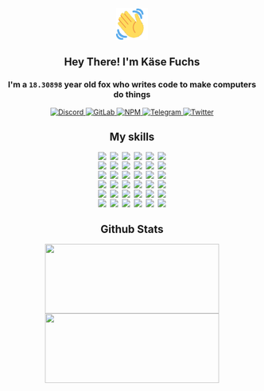 <div><p align=center><img src=./resources/images/wave.gif width=64px height=64px></p><h2 align=center>Hey There! I'm Käse Fuchs</h2><h3 align=center>I'm a <code>18.30898</code> year old fox who writes code to make computers do things</h3><p align=center><a href=https://discord.com/users/507526681125322772><img alt=Discord src="https://img.shields.io/badge/Discord-5865F2?logo=discord&logoColor=white&style=flat-square#c13e9c2200eb6a87d2fd93ade1d55148"> </a><a href=https://gitlab.com/kasefuchs><img alt=GitLab src="https://img.shields.io/badge/GitLab-330F63?logo=gitlab&logoColor=white&style=flat-square#c13e9c2200eb6a87d2fd93ade1d55148"> </a><a href=https://npmjs.com/~kasefuchs><img alt=NPM src="https://img.shields.io/badge/NPM-CB3837?logo=npm&logoColor=white&style=flat-square#c13e9c2200eb6a87d2fd93ade1d55148"> </a><a href=https://t.me/kasefuchs><img alt=Telegram src="https://img.shields.io/badge/Telegram-2CA5E0?logo=telegram&logoColor=white&style=flat-square#c13e9c2200eb6a87d2fd93ade1d55148"> </a><a href=https://twitter.com/kasefuchs><img alt=Twitter src="https://img.shields.io/badge/Twitter-1DA1F2?logo=twitter&logoColor=white&style=flat-square#c13e9c2200eb6a87d2fd93ade1d55148"></a></p><h2 align=center>My skills</h2><p align=center><a href=https://aws.amazon.com/ ><picture><source srcset="https://skillicons.dev/icons?i=aws&theme=dark#c13e9c2200eb6a87d2fd93ade1d55148" media="(prefers-color-scheme: dark)"><source srcset="https://skillicons.dev/icons?i=aws&theme=light#c13e9c2200eb6a87d2fd93ade1d55148" media="(prefers-color-scheme: light), (prefers-color-scheme: no-preference)"><img src="https://skillicons.dev/icons?i=aws&theme=light#c13e9c2200eb6a87d2fd93ade1d55148"></picture></a>&nbsp;&nbsp;<a href=https://en.wikipedia.org/wiki/Bash_(Unix_shell)><picture><source srcset="https://skillicons.dev/icons?i=bash&theme=dark#c13e9c2200eb6a87d2fd93ade1d55148" media="(prefers-color-scheme: dark)"><source srcset="https://skillicons.dev/icons?i=bash&theme=light#c13e9c2200eb6a87d2fd93ade1d55148" media="(prefers-color-scheme: light), (prefers-color-scheme: no-preference)"><img src="https://skillicons.dev/icons?i=bash&theme=light#c13e9c2200eb6a87d2fd93ade1d55148"></picture></a>&nbsp;&nbsp;<a href=https://discord.com/developers/docs><picture><source srcset="https://skillicons.dev/icons?i=bots&theme=dark#c13e9c2200eb6a87d2fd93ade1d55148" media="(prefers-color-scheme: dark)"><source srcset="https://skillicons.dev/icons?i=bots&theme=light#c13e9c2200eb6a87d2fd93ade1d55148" media="(prefers-color-scheme: light), (prefers-color-scheme: no-preference)"><img src="https://skillicons.dev/icons?i=bots&theme=light#c13e9c2200eb6a87d2fd93ade1d55148"></picture></a>&nbsp;&nbsp;<a href=https://www.cloudflare.com/ ><picture><source srcset="https://skillicons.dev/icons?i=cloudflare&theme=dark#c13e9c2200eb6a87d2fd93ade1d55148" media="(prefers-color-scheme: dark)"><source srcset="https://skillicons.dev/icons?i=cloudflare&theme=light#c13e9c2200eb6a87d2fd93ade1d55148" media="(prefers-color-scheme: light), (prefers-color-scheme: no-preference)"><img src="https://skillicons.dev/icons?i=cloudflare&theme=light#c13e9c2200eb6a87d2fd93ade1d55148"></picture></a>&nbsp;&nbsp;<a href=https://en.wikipedia.org/wiki/CSS><picture><source srcset="https://skillicons.dev/icons?i=css&theme=dark#c13e9c2200eb6a87d2fd93ade1d55148" media="(prefers-color-scheme: dark)"><source srcset="https://skillicons.dev/icons?i=css&theme=light#c13e9c2200eb6a87d2fd93ade1d55148" media="(prefers-color-scheme: light), (prefers-color-scheme: no-preference)"><img src="https://skillicons.dev/icons?i=css&theme=light#c13e9c2200eb6a87d2fd93ade1d55148"></picture></a>&nbsp;&nbsp;<a href=https://www.docker.com/ ><picture><source srcset="https://skillicons.dev/icons?i=docker&theme=dark#c13e9c2200eb6a87d2fd93ade1d55148" media="(prefers-color-scheme: dark)"><source srcset="https://skillicons.dev/icons?i=docker&theme=light#c13e9c2200eb6a87d2fd93ade1d55148" media="(prefers-color-scheme: light), (prefers-color-scheme: no-preference)"><img src="https://skillicons.dev/icons?i=docker&theme=light#c13e9c2200eb6a87d2fd93ade1d55148"></picture></a><br><a href=https://www.electronjs.org/ ><picture><source srcset="https://skillicons.dev/icons?i=electron&theme=dark#c13e9c2200eb6a87d2fd93ade1d55148" media="(prefers-color-scheme: dark)"><source srcset="https://skillicons.dev/icons?i=electron&theme=light#c13e9c2200eb6a87d2fd93ade1d55148" media="(prefers-color-scheme: light), (prefers-color-scheme: no-preference)"><img src="https://skillicons.dev/icons?i=electron&theme=light#c13e9c2200eb6a87d2fd93ade1d55148"></picture></a>&nbsp;&nbsp;<a href=https://expressjs.com/ ><picture><source srcset="https://skillicons.dev/icons?i=express&theme=dark#c13e9c2200eb6a87d2fd93ade1d55148" media="(prefers-color-scheme: dark)"><source srcset="https://skillicons.dev/icons?i=express&theme=light#c13e9c2200eb6a87d2fd93ade1d55148" media="(prefers-color-scheme: light), (prefers-color-scheme: no-preference)"><img src="https://skillicons.dev/icons?i=express&theme=light#c13e9c2200eb6a87d2fd93ade1d55148"></picture></a>&nbsp;&nbsp;<a href=https://www.figma.com/ ><picture><source srcset="https://skillicons.dev/icons?i=figma&theme=dark#c13e9c2200eb6a87d2fd93ade1d55148" media="(prefers-color-scheme: dark)"><source srcset="https://skillicons.dev/icons?i=figma&theme=light#c13e9c2200eb6a87d2fd93ade1d55148" media="(prefers-color-scheme: light), (prefers-color-scheme: no-preference)"><img src="https://skillicons.dev/icons?i=figma&theme=light#c13e9c2200eb6a87d2fd93ade1d55148"></picture></a>&nbsp;&nbsp;<a href=https://firebase.google.com/ ><picture><source srcset="https://skillicons.dev/icons?i=firebase&theme=dark#c13e9c2200eb6a87d2fd93ade1d55148" media="(prefers-color-scheme: dark)"><source srcset="https://skillicons.dev/icons?i=firebase&theme=light#c13e9c2200eb6a87d2fd93ade1d55148" media="(prefers-color-scheme: light), (prefers-color-scheme: no-preference)"><img src="https://skillicons.dev/icons?i=firebase&theme=light#c13e9c2200eb6a87d2fd93ade1d55148"></picture></a>&nbsp;&nbsp;<a href=https://flask.palletsprojects.com/ ><picture><source srcset="https://skillicons.dev/icons?i=flask&theme=dark#c13e9c2200eb6a87d2fd93ade1d55148" media="(prefers-color-scheme: dark)"><source srcset="https://skillicons.dev/icons?i=flask&theme=light#c13e9c2200eb6a87d2fd93ade1d55148" media="(prefers-color-scheme: light), (prefers-color-scheme: no-preference)"><img src="https://skillicons.dev/icons?i=flask&theme=light#c13e9c2200eb6a87d2fd93ade1d55148"></picture></a>&nbsp;&nbsp;<a href=https://cloud.google.com/ ><picture><source srcset="https://skillicons.dev/icons?i=gcp&theme=dark#c13e9c2200eb6a87d2fd93ade1d55148" media="(prefers-color-scheme: dark)"><source srcset="https://skillicons.dev/icons?i=gcp&theme=light#c13e9c2200eb6a87d2fd93ade1d55148" media="(prefers-color-scheme: light), (prefers-color-scheme: no-preference)"><img src="https://skillicons.dev/icons?i=gcp&theme=light#c13e9c2200eb6a87d2fd93ade1d55148"></picture></a><br><a href=https://git-scm.com/ ><picture><source srcset="https://skillicons.dev/icons?i=git&theme=dark#c13e9c2200eb6a87d2fd93ade1d55148" media="(prefers-color-scheme: dark)"><source srcset="https://skillicons.dev/icons?i=git&theme=light#c13e9c2200eb6a87d2fd93ade1d55148" media="(prefers-color-scheme: light), (prefers-color-scheme: no-preference)"><img src="https://skillicons.dev/icons?i=git&theme=light#c13e9c2200eb6a87d2fd93ade1d55148"></picture></a>&nbsp;&nbsp;<a href=https://github.com/ ><picture><source srcset="https://skillicons.dev/icons?i=github&theme=dark#c13e9c2200eb6a87d2fd93ade1d55148" media="(prefers-color-scheme: dark)"><source srcset="https://skillicons.dev/icons?i=github&theme=light#c13e9c2200eb6a87d2fd93ade1d55148" media="(prefers-color-scheme: light), (prefers-color-scheme: no-preference)"><img src="https://skillicons.dev/icons?i=github&theme=light#c13e9c2200eb6a87d2fd93ade1d55148"></picture></a>&nbsp;&nbsp;<a href=https://gitlab.com/ ><picture><source srcset="https://skillicons.dev/icons?i=gitlab&theme=dark#c13e9c2200eb6a87d2fd93ade1d55148" media="(prefers-color-scheme: dark)"><source srcset="https://skillicons.dev/icons?i=gitlab&theme=light#c13e9c2200eb6a87d2fd93ade1d55148" media="(prefers-color-scheme: light), (prefers-color-scheme: no-preference)"><img src="https://skillicons.dev/icons?i=gitlab&theme=light#c13e9c2200eb6a87d2fd93ade1d55148"></picture></a>&nbsp;&nbsp;<a href=https://www.heroku.com/ ><picture><source srcset="https://skillicons.dev/icons?i=heroku&theme=dark#c13e9c2200eb6a87d2fd93ade1d55148" media="(prefers-color-scheme: dark)"><source srcset="https://skillicons.dev/icons?i=heroku&theme=light#c13e9c2200eb6a87d2fd93ade1d55148" media="(prefers-color-scheme: light), (prefers-color-scheme: no-preference)"><img src="https://skillicons.dev/icons?i=heroku&theme=light#c13e9c2200eb6a87d2fd93ade1d55148"></picture></a>&nbsp;&nbsp;<a href=https://en.wikipedia.org/wiki/HTML><picture><source srcset="https://skillicons.dev/icons?i=html&theme=dark#c13e9c2200eb6a87d2fd93ade1d55148" media="(prefers-color-scheme: dark)"><source srcset="https://skillicons.dev/icons?i=html&theme=light#c13e9c2200eb6a87d2fd93ade1d55148" media="(prefers-color-scheme: light), (prefers-color-scheme: no-preference)"><img src="https://skillicons.dev/icons?i=html&theme=light#c13e9c2200eb6a87d2fd93ade1d55148"></picture></a>&nbsp;&nbsp;<a href=https://en.wikipedia.org/wiki/JavaScript><picture><source srcset="https://skillicons.dev/icons?i=js&theme=dark#c13e9c2200eb6a87d2fd93ade1d55148" media="(prefers-color-scheme: dark)"><source srcset="https://skillicons.dev/icons?i=js&theme=light#c13e9c2200eb6a87d2fd93ade1d55148" media="(prefers-color-scheme: light), (prefers-color-scheme: no-preference)"><img src="https://skillicons.dev/icons?i=js&theme=light#c13e9c2200eb6a87d2fd93ade1d55148"></picture></a><br><a href=https://en.wikipedia.org/wiki/Linux><picture><source srcset="https://skillicons.dev/icons?i=linux&theme=dark#c13e9c2200eb6a87d2fd93ade1d55148" media="(prefers-color-scheme: dark)"><source srcset="https://skillicons.dev/icons?i=linux&theme=light#c13e9c2200eb6a87d2fd93ade1d55148" media="(prefers-color-scheme: light), (prefers-color-scheme: no-preference)"><img src="https://skillicons.dev/icons?i=linux&theme=light#c13e9c2200eb6a87d2fd93ade1d55148"></picture></a>&nbsp;&nbsp;<a href=https://mui.com/ ><picture><source srcset="https://skillicons.dev/icons?i=materialui&theme=dark#c13e9c2200eb6a87d2fd93ade1d55148" media="(prefers-color-scheme: dark)"><source srcset="https://skillicons.dev/icons?i=materialui&theme=light#c13e9c2200eb6a87d2fd93ade1d55148" media="(prefers-color-scheme: light), (prefers-color-scheme: no-preference)"><img src="https://skillicons.dev/icons?i=materialui&theme=light#c13e9c2200eb6a87d2fd93ade1d55148"></picture></a>&nbsp;&nbsp;<a href=https://en.wikipedia.org/wiki/Markdown><picture><source srcset="https://skillicons.dev/icons?i=md&theme=dark#c13e9c2200eb6a87d2fd93ade1d55148" media="(prefers-color-scheme: dark)"><source srcset="https://skillicons.dev/icons?i=md&theme=light#c13e9c2200eb6a87d2fd93ade1d55148" media="(prefers-color-scheme: light), (prefers-color-scheme: no-preference)"><img src="https://skillicons.dev/icons?i=md&theme=light#c13e9c2200eb6a87d2fd93ade1d55148"></picture></a>&nbsp;&nbsp;<a href=https://www.mongodb.com/ ><picture><source srcset="https://skillicons.dev/icons?i=mongodb&theme=dark#c13e9c2200eb6a87d2fd93ade1d55148" media="(prefers-color-scheme: dark)"><source srcset="https://skillicons.dev/icons?i=mongodb&theme=light#c13e9c2200eb6a87d2fd93ade1d55148" media="(prefers-color-scheme: light), (prefers-color-scheme: no-preference)"><img src="https://skillicons.dev/icons?i=mongodb&theme=light#c13e9c2200eb6a87d2fd93ade1d55148"></picture></a>&nbsp;&nbsp;<a href=https://www.mysql.com/ ><picture><source srcset="https://skillicons.dev/icons?i=mysql&theme=dark#c13e9c2200eb6a87d2fd93ade1d55148" media="(prefers-color-scheme: dark)"><source srcset="https://skillicons.dev/icons?i=mysql&theme=light#c13e9c2200eb6a87d2fd93ade1d55148" media="(prefers-color-scheme: light), (prefers-color-scheme: no-preference)"><img src="https://skillicons.dev/icons?i=mysql&theme=light#c13e9c2200eb6a87d2fd93ade1d55148"></picture></a>&nbsp;&nbsp;<a href=https://nextjs.org/ ><picture><source srcset="https://skillicons.dev/icons?i=nextjs&theme=dark#c13e9c2200eb6a87d2fd93ade1d55148" media="(prefers-color-scheme: dark)"><source srcset="https://skillicons.dev/icons?i=nextjs&theme=light#c13e9c2200eb6a87d2fd93ade1d55148" media="(prefers-color-scheme: light), (prefers-color-scheme: no-preference)"><img src="https://skillicons.dev/icons?i=nextjs&theme=light#c13e9c2200eb6a87d2fd93ade1d55148"></picture></a><br><a href=https://nodejs.org/en/ ><picture><source srcset="https://skillicons.dev/icons?i=nodejs&theme=dark#c13e9c2200eb6a87d2fd93ade1d55148" media="(prefers-color-scheme: dark)"><source srcset="https://skillicons.dev/icons?i=nodejs&theme=light#c13e9c2200eb6a87d2fd93ade1d55148" media="(prefers-color-scheme: light), (prefers-color-scheme: no-preference)"><img src="https://skillicons.dev/icons?i=nodejs&theme=light#c13e9c2200eb6a87d2fd93ade1d55148"></picture></a>&nbsp;&nbsp;<a href=https://www.postgresql.org/ ><picture><source srcset="https://skillicons.dev/icons?i=postgres&theme=dark#c13e9c2200eb6a87d2fd93ade1d55148" media="(prefers-color-scheme: dark)"><source srcset="https://skillicons.dev/icons?i=postgres&theme=light#c13e9c2200eb6a87d2fd93ade1d55148" media="(prefers-color-scheme: light), (prefers-color-scheme: no-preference)"><img src="https://skillicons.dev/icons?i=postgres&theme=light#c13e9c2200eb6a87d2fd93ade1d55148"></picture></a>&nbsp;&nbsp;<a href=https://learn.microsoft.com/en-us/powershell/ ><picture><source srcset="https://skillicons.dev/icons?i=powershell&theme=dark#c13e9c2200eb6a87d2fd93ade1d55148" media="(prefers-color-scheme: dark)"><source srcset="https://skillicons.dev/icons?i=powershell&theme=light#c13e9c2200eb6a87d2fd93ade1d55148" media="(prefers-color-scheme: light), (prefers-color-scheme: no-preference)"><img src="https://skillicons.dev/icons?i=powershell&theme=light#c13e9c2200eb6a87d2fd93ade1d55148"></picture></a>&nbsp;&nbsp;<a href=https://www.python.org/ ><picture><source srcset="https://skillicons.dev/icons?i=py&theme=dark#c13e9c2200eb6a87d2fd93ade1d55148" media="(prefers-color-scheme: dark)"><source srcset="https://skillicons.dev/icons?i=py&theme=light#c13e9c2200eb6a87d2fd93ade1d55148" media="(prefers-color-scheme: light), (prefers-color-scheme: no-preference)"><img src="https://skillicons.dev/icons?i=py&theme=light#c13e9c2200eb6a87d2fd93ade1d55148"></picture></a>&nbsp;&nbsp;<a href=https://www.raspberrypi.org/ ><picture><source srcset="https://skillicons.dev/icons?i=raspberrypi&theme=dark#c13e9c2200eb6a87d2fd93ade1d55148" media="(prefers-color-scheme: dark)"><source srcset="https://skillicons.dev/icons?i=raspberrypi&theme=light#c13e9c2200eb6a87d2fd93ade1d55148" media="(prefers-color-scheme: light), (prefers-color-scheme: no-preference)"><img src="https://skillicons.dev/icons?i=raspberrypi&theme=light#c13e9c2200eb6a87d2fd93ade1d55148"></picture></a>&nbsp;&nbsp;<a href=https://reactjs.org/ ><picture><source srcset="https://skillicons.dev/icons?i=react&theme=dark#c13e9c2200eb6a87d2fd93ade1d55148" media="(prefers-color-scheme: dark)"><source srcset="https://skillicons.dev/icons?i=react&theme=light#c13e9c2200eb6a87d2fd93ade1d55148" media="(prefers-color-scheme: light), (prefers-color-scheme: no-preference)"><img src="https://skillicons.dev/icons?i=react&theme=light#c13e9c2200eb6a87d2fd93ade1d55148"></picture></a><br><a href=https://redux.js.org/ ><picture><source srcset="https://skillicons.dev/icons?i=redux&theme=dark#c13e9c2200eb6a87d2fd93ade1d55148" media="(prefers-color-scheme: dark)"><source srcset="https://skillicons.dev/icons?i=redux&theme=light#c13e9c2200eb6a87d2fd93ade1d55148" media="(prefers-color-scheme: light), (prefers-color-scheme: no-preference)"><img src="https://skillicons.dev/icons?i=redux&theme=light#c13e9c2200eb6a87d2fd93ade1d55148"></picture></a>&nbsp;&nbsp;<a href=https://en.wikipedia.org/wiki/Regular_expression><picture><source srcset="https://skillicons.dev/icons?i=regex&theme=dark#c13e9c2200eb6a87d2fd93ade1d55148" media="(prefers-color-scheme: dark)"><source srcset="https://skillicons.dev/icons?i=regex&theme=light#c13e9c2200eb6a87d2fd93ade1d55148" media="(prefers-color-scheme: light), (prefers-color-scheme: no-preference)"><img src="https://skillicons.dev/icons?i=regex&theme=light#c13e9c2200eb6a87d2fd93ade1d55148"></picture></a>&nbsp;&nbsp;<a href=https://en.wikipedia.org/wiki/Sass_(stylesheet_language)><picture><source srcset="https://skillicons.dev/icons?i=sass&theme=dark#c13e9c2200eb6a87d2fd93ade1d55148" media="(prefers-color-scheme: dark)"><source srcset="https://skillicons.dev/icons?i=sass&theme=light#c13e9c2200eb6a87d2fd93ade1d55148" media="(prefers-color-scheme: light), (prefers-color-scheme: no-preference)"><img src="https://skillicons.dev/icons?i=sass&theme=light#c13e9c2200eb6a87d2fd93ade1d55148"></picture></a>&nbsp;&nbsp;<a href=https://www.typescriptlang.org/ ><picture><source srcset="https://skillicons.dev/icons?i=ts&theme=dark#c13e9c2200eb6a87d2fd93ade1d55148" media="(prefers-color-scheme: dark)"><source srcset="https://skillicons.dev/icons?i=ts&theme=light#c13e9c2200eb6a87d2fd93ade1d55148" media="(prefers-color-scheme: light), (prefers-color-scheme: no-preference)"><img src="https://skillicons.dev/icons?i=ts&theme=light#c13e9c2200eb6a87d2fd93ade1d55148"></picture></a>&nbsp;&nbsp;<a href=https://unity.com/ ><picture><source srcset="https://skillicons.dev/icons?i=unity&theme=dark#c13e9c2200eb6a87d2fd93ade1d55148" media="(prefers-color-scheme: dark)"><source srcset="https://skillicons.dev/icons?i=unity&theme=light#c13e9c2200eb6a87d2fd93ade1d55148" media="(prefers-color-scheme: light), (prefers-color-scheme: no-preference)"><img src="https://skillicons.dev/icons?i=unity&theme=light#c13e9c2200eb6a87d2fd93ade1d55148"></picture></a>&nbsp;&nbsp;<a href=https://workers.cloudflare.com/ ><picture><source srcset="https://skillicons.dev/icons?i=workers&theme=dark#c13e9c2200eb6a87d2fd93ade1d55148" media="(prefers-color-scheme: dark)"><source srcset="https://skillicons.dev/icons?i=workers&theme=light#c13e9c2200eb6a87d2fd93ade1d55148" media="(prefers-color-scheme: light), (prefers-color-scheme: no-preference)"><img src="https://skillicons.dev/icons?i=workers&theme=light#c13e9c2200eb6a87d2fd93ade1d55148"></picture></a><br></p><h2 align=center>Github Stats</h2><p align=center><picture><source srcset="https://github-readme-stats-kasefuchs.vercel.app/api/?count_private=true&hide_border=true&hide_rank=true&line_height=20&hide_title=true&username=Kasefuchs&theme=dark#c13e9c2200eb6a87d2fd93ade1d55148" media="(prefers-color-scheme: dark)"><source srcset="https://github-readme-stats-kasefuchs.vercel.app/api/?count_private=true&hide_border=true&hide_rank=true&line_height=20&hide_title=true&username=Kasefuchs&theme=light#c13e9c2200eb6a87d2fd93ade1d55148" media="(prefers-color-scheme: light), (prefers-color-scheme: no-preference)"><img align=middle width=350 height=140 src="https://github-readme-stats-kasefuchs.vercel.app/api/?count_private=true&hide_border=true&hide_rank=true&line_height=20&hide_title=true&username=Kasefuchs&theme=light#c13e9c2200eb6a87d2fd93ade1d55148"></picture><picture><source srcset="https://github-readme-stats-kasefuchs.vercel.app/api/top-langs/?count_private=true&hide_border=true&layout=compact&username=Kasefuchs&theme=dark#c13e9c2200eb6a87d2fd93ade1d55148" media="(prefers-color-scheme: dark)"><source srcset="https://github-readme-stats-kasefuchs.vercel.app/api/top-langs/?count_private=true&hide_border=true&layout=compact&username=Kasefuchs&theme=light#c13e9c2200eb6a87d2fd93ade1d55148" media="(prefers-color-scheme: light), (prefers-color-scheme: no-preference)"><img align=middle width=350 height=140 src="https://github-readme-stats-kasefuchs.vercel.app/api/top-langs/?count_private=true&hide_border=true&layout=compact&username=Kasefuchs&theme=light#c13e9c2200eb6a87d2fd93ade1d55148"></picture></p><img src="https://hit.yhype.me/github/profile?user_id=64592097#c13e9c2200eb6a87d2fd93ade1d55148" alt=""></div>